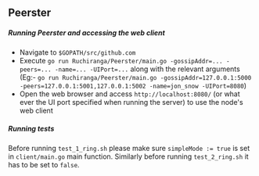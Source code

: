 ## Peerster

##### Running Peerster and accessing the web client

* Navigate to `$GOPATH/src/github.com`
* Execute `go run Ruchiranga/Peerster/main.go -gossipAddr=... -peers=... -name=... -UIPort=...` along with the relevant arguments\
(Eg:- `go run Ruchiranga/Peerster/main.go -gossipAddr=127.0.0.1:5000 -peers=127.0.0.1:5001,127.0.0.1:5002 -name=jon_snow -UIPort=8080`)
* Open the web browser and access `http://localhost:8080/` (or what ever the UI port specified when running the server) to use the node's web client

##### Running tests

Before running `test_1_ring.sh` please make sure `simpleMode := true` is set in `client/main.go` main function. Similarly before running `test_2_ring.sh` it has to be set to `false`.